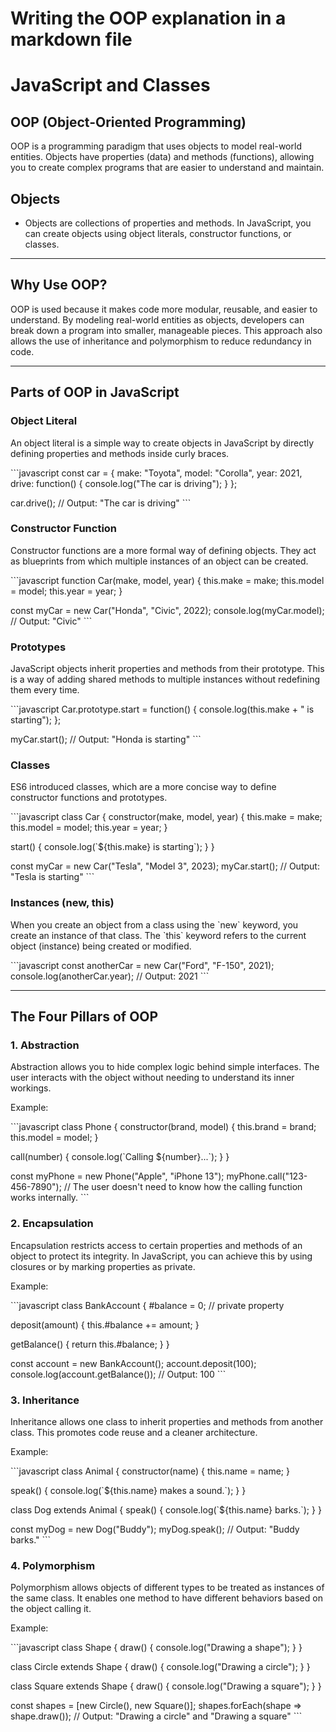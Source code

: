 # Writing the OOP explanation in a markdown file


# JavaScript and Classes

## OOP (Object-Oriented Programming)

OOP is a programming paradigm that uses objects to model real-world entities. Objects have properties (data) and methods (functions), allowing you to create complex programs that are easier to understand and maintain.

## Objects
- Objects are collections of properties and methods. In JavaScript, you can create objects using object literals, constructor functions, or classes.

---

## Why Use OOP?

OOP is used because it makes code more modular, reusable, and easier to understand. By modeling real-world entities as objects, developers can break down a program into smaller, manageable pieces. This approach also allows the use of inheritance and polymorphism to reduce redundancy in code.

---

## Parts of OOP in JavaScript

### Object Literal
An object literal is a simple way to create objects in JavaScript by directly defining properties and methods inside curly braces.

\`\`\`javascript
const car = {
  make: "Toyota",
  model: "Corolla",
  year: 2021,
  drive: function() {
    console.log("The car is driving");
  }
};

car.drive();  // Output: "The car is driving"
\`\`\`

### Constructor Function
Constructor functions are a more formal way of defining objects. They act as blueprints from which multiple instances of an object can be created.

\`\`\`javascript
function Car(make, model, year) {
  this.make = make;
  this.model = model;
  this.year = year;
}

const myCar = new Car("Honda", "Civic", 2022);
console.log(myCar.model);  // Output: "Civic"
\`\`\`

### Prototypes
JavaScript objects inherit properties and methods from their prototype. This is a way of adding shared methods to multiple instances without redefining them every time.

\`\`\`javascript
Car.prototype.start = function() {
  console.log(this.make + " is starting");
};

myCar.start();  // Output: "Honda is starting"
\`\`\`

### Classes
ES6 introduced classes, which are a more concise way to define constructor functions and prototypes.

\`\`\`javascript
class Car {
  constructor(make, model, year) {
    this.make = make;
    this.model = model;
    this.year = year;
  }

  start() {
    console.log(\`\${this.make} is starting\`);
  }
}

const myCar = new Car("Tesla", "Model 3", 2023);
myCar.start();  // Output: "Tesla is starting"
\`\`\`

### Instances (new, this)
When you create an object from a class using the \`new\` keyword, you create an instance of that class. The \`this\` keyword refers to the current object (instance) being created or modified.

\`\`\`javascript
const anotherCar = new Car("Ford", "F-150", 2021);
console.log(anotherCar.year);  // Output: 2021
\`\`\`

---

## The Four Pillars of OOP

### 1. Abstraction
Abstraction allows you to hide complex logic behind simple interfaces. The user interacts with the object without needing to understand its inner workings.

Example:

\`\`\`javascript
class Phone {
  constructor(brand, model) {
    this.brand = brand;
    this.model = model;
  }

  call(number) {
    console.log(\`Calling \${number}...\`);
  }
}

const myPhone = new Phone("Apple", "iPhone 13");
myPhone.call("123-456-7890");  // The user doesn't need to know how the calling function works internally.
\`\`\`

### 2. Encapsulation
Encapsulation restricts access to certain properties and methods of an object to protect its integrity. In JavaScript, you can achieve this by using closures or by marking properties as private.

Example:

\`\`\`javascript
class BankAccount {
  #balance = 0; // private property

  deposit(amount) {
    this.#balance += amount;
  }

  getBalance() {
    return this.#balance;
  }
}

const account = new BankAccount();
account.deposit(100);
console.log(account.getBalance());  // Output: 100
\`\`\`

### 3. Inheritance
Inheritance allows one class to inherit properties and methods from another class. This promotes code reuse and a cleaner architecture.

Example:

\`\`\`javascript
class Animal {
  constructor(name) {
    this.name = name;
  }

  speak() {
    console.log(\`\${this.name} makes a sound.\`);
  }
}

class Dog extends Animal {
  speak() {
    console.log(\`\${this.name} barks.\`);
  }
}

const myDog = new Dog("Buddy");
myDog.speak();  // Output: "Buddy barks."
\`\`\`

### 4. Polymorphism
Polymorphism allows objects of different types to be treated as instances of the same class. It enables one method to have different behaviors based on the object calling it.

Example:

\`\`\`javascript
class Shape {
  draw() {
    console.log("Drawing a shape");
  }
}

class Circle extends Shape {
  draw() {
    console.log("Drawing a circle");
  }
}

class Square extends Shape {
  draw() {
    console.log("Drawing a square");
  }
}

const shapes = [new Circle(), new Square()];
shapes.forEach(shape => shape.draw());  // Output: "Drawing a circle" and "Drawing a square"
\`\`\`




